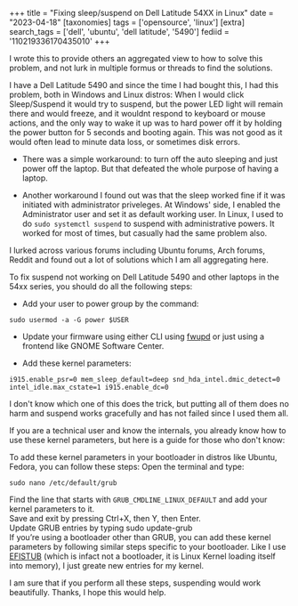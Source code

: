 +++
title = "Fixing sleep/suspend on Dell Latitude 54XX in Linux"
date = "2023-04-18"
[taxonomies]
tags = ['opensource', 'linux']
[extra]
search_tags = ['dell', 'ubuntu', 'dell latitude', '5490']
fediid = '110219336170435010'
+++

I wrote this to provide others an aggregated view to how to solve this problem, and not lurk in multiple formus or threads to find the solutions.
<!-- more -->

I have a Dell Latitude 5490 and since the time I had bought this, I had this problem, both in Windows and Linux distros: When I would click Sleep/Suspend it would try to suspend, but the power LED light will remain there and would freeze, and it wouldnt respond to keyboard or mouse actions, and the only way to wake it up was to hard power off it by holding the power button for 5 seconds and booting again. This was not good as it would often lead to minute data loss, or sometimes disk errors.

- There was a simple workaround: to turn off the auto sleeping and just power off the laptop. But that defeated the whole purpose of having a laptop.

- Another workaround I found out was that the sleep worked fine if it was initiated with administrator priveleges. At Windows' side, I enabled the Administrator user and set it as default working user. In Linux, I used to do ```sudo systemctl suspend``` to suspend with administrative powers. It worked for most of times, but casually had the same problem also.

I lurked across various forums including Ubuntu forums, Arch forums, Reddit and found out a lot of solutions which I am all aggregating here.

To fix suspend not working on Dell Latitude 5490 and other laptops in the 54xx series, you should do all the following steps:

- Add your user to power group by the command:  

```
sudo usermod -a -G power $USER
```

- Update your firmware using either CLI using [fwupd](https://fwupd.org/) or just using a frontend like GNOME Software Center.


- Add these kernel parameters: 

```
i915.enable_psr=0 mem_sleep_default=deep snd_hda_intel.dmic_detect=0 intel_idle.max_cstate=1 i915.enable_dc=0
```

I don't know which one of this does the trick, but putting all of them does no harm and suspend works gracefully and has not failed since I used them all.  

If you are a technical user and know the internals, you already know how to use these kernel parameters, but here is a guide for those who don't know:  

To add these kernel parameters in your bootloader in distros like Ubuntu, Fedora, you can follow these steps:
Open the terminal and type:

```
sudo nano /etc/default/grub
```

Find the line that starts with ```GRUB_CMDLINE_LINUX_DEFAULT``` and add your kernel parameters to it.  
Save and exit by pressing Ctrl+X, then Y, then Enter.  
Update GRUB entries by typing sudo update-grub  
If you’re using a bootloader other than GRUB, you can add these kernel parameters by following similar steps specific to your bootloader. Like I use [EFISTUB](https://wiki.archlinux.org/title/EFISTUB) (which is infact not a bootloader, it is Linux Kernel loading itself into memory), I just greate new entries for my kernel.


I am sure that if you perform all these steps, suspending would work beautifully. Thanks, I hope this would help.
